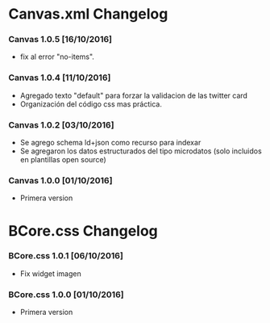 # Canvas.xml Changelog

### Canvas 1.0.5 [16/10/2016]

* fix al error "no-items".

### Canvas 1.0.4 [11/10/2016]

* Agregado texto "default" para forzar la validacion de las twitter card
* Organización del código css mas práctica.

### Canvas 1.0.2 [03/10/2016]

* Se agrego schema ld+json como recurso para indexar
* Se agregaron los datos estructurados del tipo microdatos (solo incluidos en plantillas open source)

### Canvas 1.0.0 [01/10/2016]

* Primera version


# BCore.css Changelog

### BCore.css 1.0.1 [06/10/2016]

* Fix widget imagen

### BCore.css 1.0.0 [01/10/2016]

* Primera version